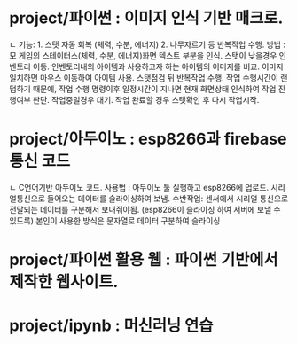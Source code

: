 # project/파이썬 : 이미지 인식 기반 매크로. 
ㄴ 기능: 1. 스탯 자동 회복 (체력, 수분, 에너지) 2. 나무자르기 등 반복작업 수행.
방법 : 모 게임의 스테이터스(체력, 수분, 에너지)화면 텍스트 부분을 인식. 스탯이 낮을경우 인벤토리 이동. 인벤토리내의 아이템과 사용하고자 하는 아이템의 이미지를 비교. 이미지 일치하면 마우스 이동하여 아이템 사용. 스탯점검 뒤 반복작업 수행. 작업 수행시간이 랜덤하기 때문에, 작업 수행 명령이후 일정시간이 지나면 현재 화면상태 인식하여 작업 진행여부 판단. 작업중일경우 대기. 작업 완료할 경우 스탯확인 후 다시 작업시작.

# project/아두이노 : esp8266과 firebase 통신 코드
   ㄴ C언어기반 아두이노 코드. 사용법 : 아두이노 툴 실행하고 esp8266에 업로드. 시리얼통신으로 들어오는 데이터를 슬라이싱하여 보냄.
   수반작업: 센서에서 시리얼 통신으로 전달되는 데이터를 구분해서 보내줘야됨. (esp8266이 슬라이싱 하여 서버에 보낼 수 있도록) 본인이 사용한 방식은 문자열로 데이터 구분하여 슬라이싱

# project/파이썬 활용 웹 : 파이썬 기반에서 제작한 웹사이트.

# project/ipynb : 머신러닝 연습

